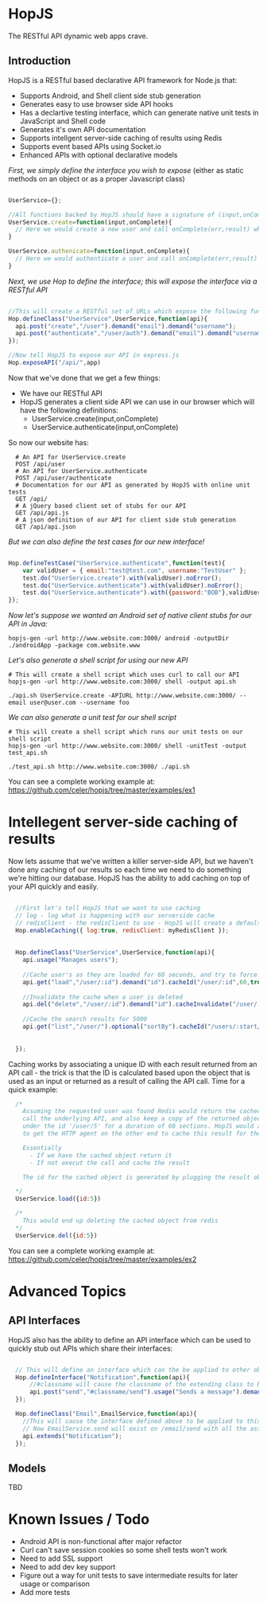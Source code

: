 # HopJS 

The RESTful API dynamic web apps crave.

## Introduction

HopJS is a RESTful based declarative API framework for Node.js that:
  * Supports Android, and Shell client side stub generation
  * Generates easy to use browser side API hooks
  * Has a declartive testing interface, which can generate native unit tests in JavaScript and Shell code
  * Generates it's own API documentation
  * Supports intellgent server-side caching of results using Redis
  * Supports event based APIs using Socket.io 
  * Enhanced APIs with optional declarative models

*First, we simply define the interface you wish to expose*
(either as static methods on an object or as a proper Javascript class)
```javascript

UserService={};

//All functions backed by HopJS should have a signature of (input,onComplete,request)
UserService.create=function(input,onComplete){
  // Here we would create a new user and call onComplete(err,result) when were done
}

UserService.authenicate=function(input,onComplete){
  // Here we would authenticate a user and call onComplete(err,result) when were done
}

```
*Next, we use Hop to define the interface; this will expose the interface via a RESTful API*

```javascript

//This will create a RESTful set of URLs which expose the following functions:
Hop.defineClass("UserService",UserService,function(api){
  api.post("create","/user").demand("email").demand("username");
  api.post("authenticate","/user/auth").demand("email").demand("username");
});

//Now tell HopJS to expose our API in express.js
Hop.exposeAPI("/api/",app)

```

Now that we've done that we get a few things:
 * We have our RESTful API
 * HopJS generates a client side API we can use in our browser which will have the following definitions:
   * UserService.create(input,onComplete)
   * UserService.authenticate(input,onComplete)

So now our website has:
```shell
  # An API for UserService.create 
  POST /api/user
  # An API for UserService.authenticate
  POST /api/user/authenticate
  # Documentation for our API as generated by HopJS with online unit tests
  GET /api/ 
  # A jQuery based client set of stubs for our API
  GET /api/api.js
  # A json definition of our API for client side stub generation
  GET /api/api.json
```

*But we can also define the test cases for our new interface!*

```javascript

Hop.defineTestCase("UserService.authenticate",function(test){
    var validUser = { email:"test@test.com", username:"TestUser" };
    test.do("UserService.create").with(validUser).noError();
    test.do("UserService.authenticate").with(validUser).noError();
    test.do("UserService.authenticate").with({password:"BOB"},validUser).hasError(/Permission denied/);
});

```
*Now let's suppose we wanted an Android set of native client stubs for our API in Java:*

```shell
hopjs-gen -url http://www.website.com:3000/ android -outputDir ./androidApp -package com.website.www
```

*Let's also generate a shell script for using our new API*

```shell
# This will create a shell script which uses curl to call our API
hopjs-gen -url http://www.website.com:3000/ shell -output api.sh

./api.sh UserService.create -APIURL http://www.website.com:3000/ --email user@user.com --username foo
```
*We can also generate a unit test for our shell script*
```shell
# This will create a shell script which runs our unit tests on our shell script
hopjs-gen -url http://www.website.com:3000/ shell -unitTest -output test_api.sh

./test_api.sh http://www.website.com:3000/ ./api.sh

```
You can see a complete working example at: https://github.com/celer/hopjs/tree/master/examples/ex1

# Intellegent server-side caching of results

Now lets assume that we've written a killer server-side API, but we haven't done any caching of our results so each 
time we need to do something we're hitting our database. HopJS has the ability to add caching on top of your API quickly
and easily.

```javascript

  //First let's tell HopJS that we want to use caching  
  // log - log what is happening with our serverside cache
  // redisClient - the redisClient to use - HopJS will create a default one if not specified
  Hop.enableCaching({ log:true, redisClient: myRedisClient });
 
   
  Hop.defineClass("UserService",UserService,function(api){
    api.usage("Manages users");
   
    //Cache user's as they are loaded for 60 seconds, and try to force the client to cache the results as well!
    api.get("load","/user/:id").demand("id").cacheId("/user/:id",60,true);
   
    //Invalidate the cache when a user is deleted 
    api.del("delete","/user/:id").demand("id").cacheInvalidate("/user/:id");
    
    //Cache the search results for 5000
    api.get("list","/user/").optional("sortBy").cacheId("/users/:start/:size/",5000).demand("start").demand("size");
    
    
  });

```

Caching works by associating a unique ID with each result returned from an API call - the trick is that the ID is calculated based upon the object that is used as an input or returned as a result of calling the API call. Time for a quick example:


```javascript
  /* 
    Assuming the requested user was found Redis would return the cached object, otherwise HopJS would
    call the underlying API, and also keep a copy of the returned object
    under the id '/user/5' for a duration of 60 sections. HopJS would also add all the extra headers
    to get the HTTP agent on the other end to cache this result for the specfied duration as well!

    Essentially
      - If we have the cached object return it
      - If not execut the call and cache the result 

    The id for the cached object is generated by plugging the result objects properties into "/user/:id" to compute "/user/5"

  */
  UserService.load({id:5}) 

  /*
    This would end up deleting the cached object from redis
  */
  UserService.del({id:5})
```

You can see a complete working example at: https://github.com/celer/hopjs/tree/master/examples/ex2

# Advanced Topics

## API Interfaces

HopJS also has the ability to define an API interface which can be used to quickly stub out APIs which share their interfaces:

```javascript

  // This will define an interface which can the be applied to other objects later
  Hop.defineInterface("Notification",function(api){
      //#classname will cause the classname of the extending class to be substituded into the path
      api.post("send","#classname/send").usage("Sends a message").demand("msg").demand("subject").demand("to");
  });

  Hop.defineClass("Email",EmailService,function(api){
    //This will cause the interface defined above to be applied to this object
    // Now EmailService.send will exist on /email/send with all the associated demands, etc.
    api.extends("Notification");
  });  

```
## Models

TBD

# Known Issues / Todo
 - Android API is non-functional after major refactor
 - Curl can't save session cookies so some shell tests won't work
 - Need to add SSL support
 - Need to add dev key support
 - Figure out a way for unit tests to save intermediate results for later usage or comparison
 - Add more tests

